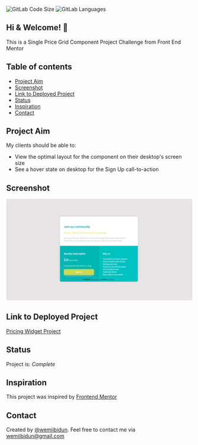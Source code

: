 ![GitLab Code Size](https://img.shields.io/github/languages/code-size/wemiibidun/pricing_widget_project)
![GitLab Languages](https://img.shields.io/github/languages/count/wemiibidun/pricing_widget_project)


## Hi & Welcome! 👋
This is a Single Price Grid Component Project Challenge from Front End Mentor

## Table of contents
* [Project Aim](#project-aim)
* [Screenshot](#screenshot)
* [Link to Deployed Project](#link-to-deployed-project)
* [Status](#status)
* [Inspiration](#inspiration)
* [Contact](#contact)


## Project Aim
My clients should be able to:
- View the optimal layout for the component on their desktop's screen size
- See a hover state on desktop for the Sign Up call-to-action


## Screenshot
![Sample image](https://github.com/wemiibidun/pricing_widget_project/blob/master/price_widget_screenshot.png)



## Link to Deployed Project
[Pricing Widget Project](https://wemiibidun.github.io/pricing_widget_project/)


## Status
Project is: _Complete_

## Inspiration
This project was inspired by [Frontend Mentor](https://www.frontendmentor.io/challenges/single-price-grid-component-5ce41129d0ff452fec5abbbc)

## Contact
Created by [@wemiibidun](https://twitter.com/wemiibidun/). Feel free to contact me via wemiibidun@gmail.com
